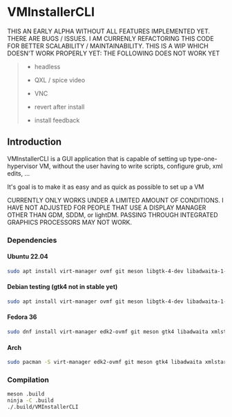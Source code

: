 # VMInstallerCLI

THIS AN EARLY ALPHA WITHOUT ALL FEATURES IMPLEMENTED YET. THERE ARE BUGS / ISSUES. I AM CURRENLY REFACTORING THIS CODE FOR BETTER SCALABILITY / MAINTAINABILITY. THIS IS A WIP WHICH DOESN'T WORK PROPERLY YET: THE FOLLOWING DOES NOT WORK YET

> - headless
> 
> - QXL / spice video
> 
> - VNC
> 
> - revert after install
> 
> - install feedback

## Introduction

VMInstallerCLI is a GUI application that is capable of setting up type-one-hypervisor VM, without the user having to write scripts, configure grub, xml edits, ...

It's goal is to make it as easy and as quick as possible to set up a VM

CURRENTLY ONLY WORKS UNDER A LIMITED AMOUNT OF CONDITIONS. I HAVE NOT ADJUSTED FOR PEOPLE THAT USE A DISPLAY MANAGER OTHER THAN GDM, SDDM, or lightDM. PASSING THROUGH INTEGRATED GRAPHICS PROCESSORS MAY NOT WORK.

### Dependencies

#### Ubuntu 22.04

```bash
sudo apt install virt-manager ovmf git meson libgtk-4-dev libadwaita-1-dev xmlstarlet qemu swtpm
```

#### Debian testing (gtk4 not in stable yet)

```bash
sudo apt install virt-manager ovmf git meson libgtk-4-dev libadwaita-1-dev xmlstarlet qemu-kvm qemu-efi swtpm
```

#### Fedora 36

```bash
sudo dnf install virt-manager edk2-ovmf git meson gtk4 libadwaita xmlstarlet qemu qemu-kvm qemu-common swtpm
```

#### Arch

```bash
sudo pacman -S virt-manager edk2-ovmf git meson gtk4 libadwaita xmlstarlet qemu-full swtpm
```

### Compilation

```bash
meson .build
ninja -C .build
./.build/VMInstallerCLI
```
